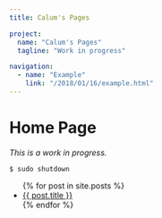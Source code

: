 ```yaml
---
title: Calum's Pages

project:
  name: "Calum's Pages"
  tagline: "Work in progress"

navigation:
  - name: "Example"
    link: "/2018/01/16/example.html"
---
```


# Home Page

_This is a work in progress._

```shell
$ sudo shutdown
```
<ul>
  {% for post in site.posts %}
    <li>
      <a href="{{ post.url }}">{{ post.title }}</a>
    </li>
  {% endfor %}
</ul>
